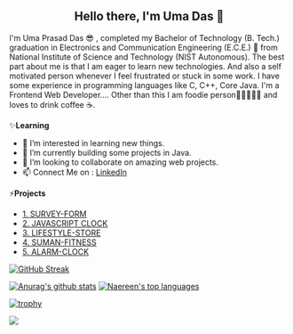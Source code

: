 <h2 align="center">Hello there, I'm Uma Das 👋</h2>

I'm Uma Prasad Das 😎 , completed my Bachelor of Technology (B. Tech.) graduation in Electronics and Communication Engineering (E.C.E.) 🙂 from National Institute of 
Science and Technology (NIST Autonomous). The best part about me is that I am eager to learn new technologies. And also a self motivated person whenever I feel frustrated 
or stuck in some work. I have some experience in programming languages like C, C++, Core Java. I'm a Frontend Web Developer.... 
            Other than this I am foodie person🍕🍔🍟🥚🍗  and loves to drink coffee ☕.


✨**Learning**
- 👀 I’m interested in learning new things.
- 🌱 I’m currently building some projects in Java.
- 💞️ I’m looking to collaborate on amazing web projects.
- 📫 Connect Me on : [LinkedIn](https://www.linkedin.com/in/uma-prasad-das-79531b192/)

<!---
CodeWithUma/CodeWithUma is a ✨ special  repository because its `README.md` (this file) appears on your GitHub profile.
You can click the Preview link to take a look at your changes.
--->

⚡**Projects**
- [1. SURVEY-FORM](https://codewithuma.github.io/survey-form/)
- [2. JAVASCRIPT CLOCK](https://codewithuma.github.io/javascript-clock/project1.html)
- [3. LIFESTYLE-STORE](https://codewithuma.github.io/lifestyle-store/)
- [4. SUMAN-FITNESS](https://codewithuma.github.io/suman-fitness/)
- [5. ALARM-CLOCK](https://codewithuma.github.io/alarm-clock/)

[![GitHub Streak](https://github-readme-streak-stats.herokuapp.com?user=CodeWithUma&theme=dark&date_format=M%20j%5B%2C%20Y%5D)](https://git.io/streak-stats)



[![Anurag's github stats](https://github-readme-stats.vercel.app/api?username=CodeWithUma&theme=blue-green)](https://github.com/anuraghazra/github-readme-stats)
[![Naereen's top languages](https://github-readme-stats.vercel.app/api/top-langs/?username=CodeWithUma&theme=blue-green)](https://github.com/anuraghazra/github-readme-stats)

[![trophy](https://github-profile-trophy.vercel.app/?username=CodeWithUma&theme=onedark&row=1&column=6&align=center)](https://github.com/CodeWithUma/github-profile-trophy)

![](https://komarev.com/ghpvc/?username=CodeWithUma&style=for-the-badge)
